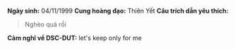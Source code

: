 **Ngày sinh:** 04/11/1999
**Cung hoàng đạo:** Thiên Yết
**Câu trích dẫn yêu thích:**
> Nghèo quá rồi

**Cảm nghĩ về DSC-DUT:** let's keep only for me
